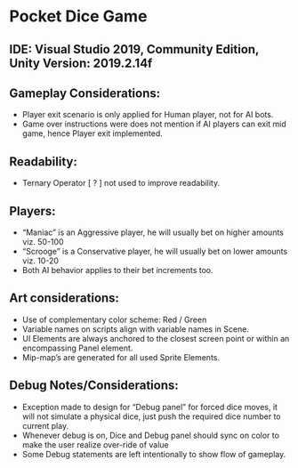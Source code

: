 # Pocket Dice Game

## IDE: Visual Studio 2019, Community Edition, Unity Version: 2019.2.14f

## Gameplay Considerations:
*	Player exit scenario is only applied for Human player, not for AI bots.
*	Game over instructions were does not mention if AI players can exit mid game, hence Player exit implemented.

## Readability:
*	Ternary Operator [ ? ] not used to improve readability.

## Players:
*	“Maniac” is an Aggressive player, he will usually bet on higher amounts viz. 50-100
*	“Scrooge” is a Conservative player, he will usually bet on lower amounts viz. 10-20
*	Both AI behavior applies to their bet increments too.

## Art considerations:
*	Use of complementary color scheme: Red / Green
*	Variable names on scripts align with variable names in Scene.
*	UI Elements are always anchored to the closest screen point or within an encompassing Panel element.
*	Mip-map’s are generated for all used Sprite Elements.

## Debug Notes/Considerations:
*	Exception made to design for “Debug panel” for forced dice moves, it will not simulate a physical dice, just push the required dice number to current play.
*	Whenever debug is on, Dice and Debug panel should sync on color to make the user realize over-ride of value
*	Some Debug statements are left intentionally to show flow of gameplay.

